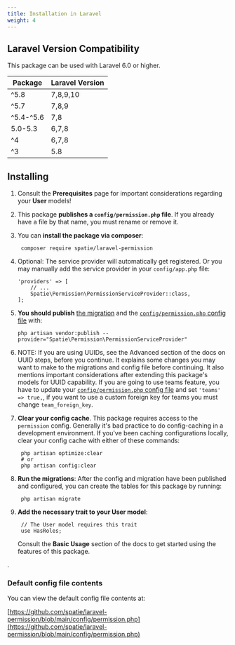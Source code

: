 ```yaml
---
title: Installation in Laravel
weight: 4
---
```


## Laravel Version Compatibility

This package can be used with Laravel 6.0 or higher.

Package | Laravel Version
--------|-----------
  ^5.8   | 7,8,9,10
  ^5.7   |  7,8,9
^5.4-^5.6 |   7,8
5.0-5.3 |  6,7,8
   ^4    |  6,7,8
   ^3    |  5.8
   

## Installing

1. Consult the **Prerequisites** page for important considerations regarding your **User** models!

2. This package **publishes a `config/permission.php` file**. If you already have a file by that name, you must rename or remove it.

3. You can **install the package via composer**:

        composer require spatie/laravel-permission

4. Optional: The service provider will automatically get registered. Or you may manually add the service provider in your `config/app.php` file:

    ```
    'providers' => [
        // ...
        Spatie\Permission\PermissionServiceProvider::class,
    ];
    ```

5. **You should publish** [the migration](https://github.com/spatie/laravel-permission/blob/main/database/migrations/create_permission_tables.php.stub) and the [`config/permission.php` config file](https://github.com/spatie/laravel-permission/blob/main/config/permission.php) with:

    ```
    php artisan vendor:publish --provider="Spatie\Permission\PermissionServiceProvider"
    ```

6. NOTE: If you are using UUIDs, see the Advanced section of the docs on UUID steps, before you continue. It explains some changes you may want to make to the migrations and config file before continuing. It also mentions important considerations after extending this package's models for UUID capability.
    If you are going to use teams feature, you have to update your [`config/permission.php` config file](https://github.com/spatie/laravel-permission/blob/main/config/permission.php) and set `'teams' => true,`, if you want to use a custom foreign key for teams you must change `team_foreign_key`.

7. **Clear your config cache**. This package requires access to the `permission` config. Generally it's bad practice to do config-caching in a development environment. If you've been caching configurations locally, clear your config cache with either of these commands:

        php artisan optimize:clear
        # or
        php artisan config:clear

8. **Run the migrations**: After the config and migration have been published and configured, you can create the tables for this package by running:

        php artisan migrate

9. **Add the necessary trait to your User model**: 

        // The User model requires this trait
        use HasRoles;

   Consult the **Basic Usage** section of the docs to get started using the features of this package.

.


### Default config file contents

You can view the default config file contents at:

[https://github.com/spatie/laravel-permission/blob/main/config/permission.php](https://github.com/spatie/laravel-permission/blob/main/config/permission.php)
